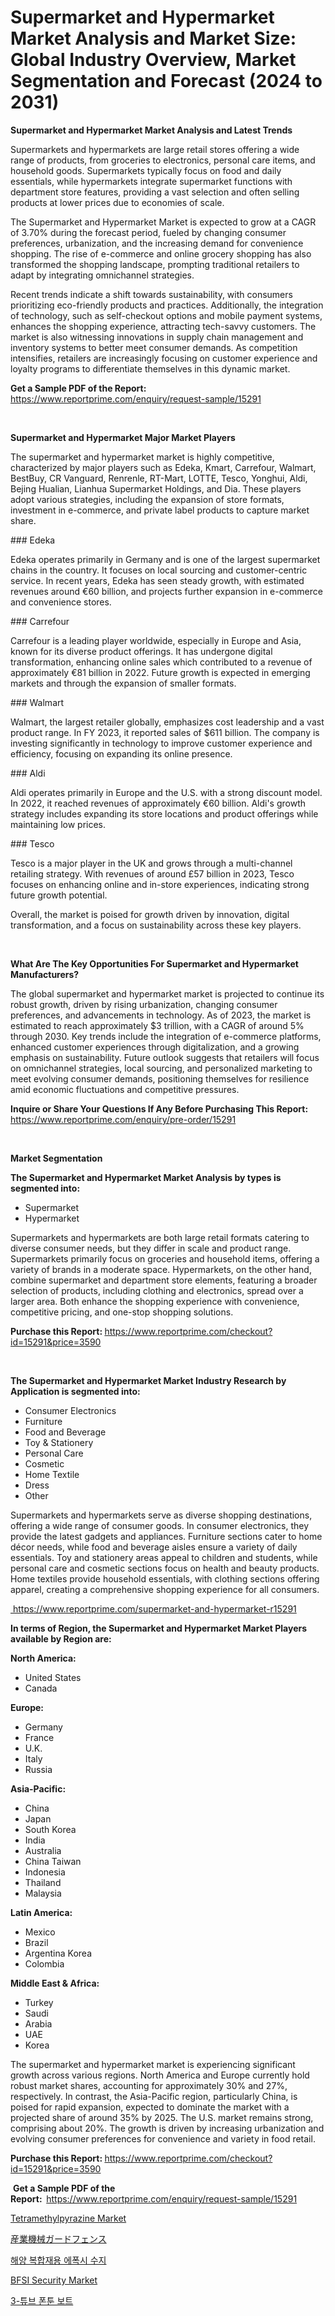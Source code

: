 <p><h1>Supermarket and Hypermarket Market Analysis and Market Size: Global Industry Overview, Market Segmentation and Forecast (2024 to 2031)</h1></p><p><strong>Supermarket and Hypermarket Market Analysis and Latest Trends</strong></p>
<p><p>Supermarkets and hypermarkets are large retail stores offering a wide range of products, from groceries to electronics, personal care items, and household goods. Supermarkets typically focus on food and daily essentials, while hypermarkets integrate supermarket functions with department store features, providing a vast selection and often selling products at lower prices due to economies of scale.</p><p>The Supermarket and Hypermarket Market is expected to grow at a CAGR of 3.70% during the forecast period, fueled by changing consumer preferences, urbanization, and the increasing demand for convenience shopping. The rise of e-commerce and online grocery shopping has also transformed the shopping landscape, prompting traditional retailers to adapt by integrating omnichannel strategies.</p><p>Recent trends indicate a shift towards sustainability, with consumers prioritizing eco-friendly products and practices. Additionally, the integration of technology, such as self-checkout options and mobile payment systems, enhances the shopping experience, attracting tech-savvy customers. The market is also witnessing innovations in supply chain management and inventory systems to better meet consumer demands. As competition intensifies, retailers are increasingly focusing on customer experience and loyalty programs to differentiate themselves in this dynamic market.</p></p>
<p><strong>Get a Sample PDF of the Report:&nbsp;</strong> <a href="https://www.reportprime.com/enquiry/request-sample/15291">https://www.reportprime.com/enquiry/request-sample/15291</a></p>
<p>&nbsp;</p>
<p><strong>Supermarket and Hypermarket Major Market Players</strong></p>
<p><p>The supermarket and hypermarket market is highly competitive, characterized by major players such as Edeka, Kmart, Carrefour, Walmart, BestBuy, CR Vanguard, Renrenle, RT-Mart, LOTTE, Tesco, Yonghui, Aldi, Bejing Hualian, Lianhua Supermarket Holdings, and Dia. These players adopt various strategies, including the expansion of store formats, investment in e-commerce, and private label products to capture market share.</p><p>### Edeka</p><p>Edeka operates primarily in Germany and is one of the largest supermarket chains in the country. It focuses on local sourcing and customer-centric service. In recent years, Edeka has seen steady growth, with estimated revenues around €60 billion, and projects further expansion in e-commerce and convenience stores.</p><p>### Carrefour</p><p>Carrefour is a leading player worldwide, especially in Europe and Asia, known for its diverse product offerings. It has undergone digital transformation, enhancing online sales which contributed to a revenue of approximately €81 billion in 2022. Future growth is expected in emerging markets and through the expansion of smaller formats.</p><p>### Walmart</p><p>Walmart, the largest retailer globally, emphasizes cost leadership and a vast product range. In FY 2023, it reported sales of $611 billion. The company is investing significantly in technology to improve customer experience and efficiency, focusing on expanding its online presence.</p><p>### Aldi</p><p>Aldi operates primarily in Europe and the U.S. with a strong discount model. In 2022, it reached revenues of approximately €60 billion. Aldi's growth strategy includes expanding its store locations and product offerings while maintaining low prices.</p><p>### Tesco</p><p>Tesco is a major player in the UK and grows through a multi-channel retailing strategy. With revenues of around £57 billion in 2023, Tesco focuses on enhancing online and in-store experiences, indicating strong future growth potential.</p><p>Overall, the market is poised for growth driven by innovation, digital transformation, and a focus on sustainability across these key players.</p></p>
<p>&nbsp;</p>
<p><strong>What Are The Key Opportunities For Supermarket and Hypermarket Manufacturers?</strong></p>
<p><p>The global supermarket and hypermarket market is projected to continue its robust growth, driven by rising urbanization, changing consumer preferences, and advancements in technology. As of 2023, the market is estimated to reach approximately $3 trillion, with a CAGR of around 5% through 2030. Key trends include the integration of e-commerce platforms, enhanced customer experiences through digitalization, and a growing emphasis on sustainability. Future outlook suggests that retailers will focus on omnichannel strategies, local sourcing, and personalized marketing to meet evolving consumer demands, positioning themselves for resilience amid economic fluctuations and competitive pressures.</p></p>
<p><strong>Inquire or Share Your Questions If Any Before Purchasing This Report:</strong> <a href="https://www.reportprime.com/enquiry/pre-order/15291">https://www.reportprime.com/enquiry/pre-order/15291</a></p>
<p>&nbsp;</p>
<p><strong>Market Segmentation</strong></p>
<p><strong>The Supermarket and Hypermarket Market Analysis by types is segmented into:</strong></p>
<p><ul><li>Supermarket</li><li>Hypermarket</li></ul></p>
<p><p>Supermarkets and hypermarkets are both large retail formats catering to diverse consumer needs, but they differ in scale and product range. Supermarkets primarily focus on groceries and household items, offering a variety of brands in a moderate space. Hypermarkets, on the other hand, combine supermarket and department store elements, featuring a broader selection of products, including clothing and electronics, spread over a larger area. Both enhance the shopping experience with convenience, competitive pricing, and one-stop shopping solutions.</p></p>
<p><strong>Purchase this Report:&nbsp;</strong><a href="https://www.reportprime.com/checkout?id=15291&price=3590">https://www.reportprime.com/checkout?id=15291&price=3590</a></p>
<p>&nbsp;</p>
<p><strong>The Supermarket and Hypermarket Market Industry Research by Application is segmented into:</strong></p>
<p><ul><li>Consumer Electronics</li><li>Furniture</li><li>Food and Beverage</li><li>Toy & Stationery</li><li>Personal Care</li><li>Cosmetic</li><li>Home Textile</li><li>Dress</li><li>Other</li></ul></p>
<p><p>Supermarkets and hypermarkets serve as diverse shopping destinations, offering a wide range of consumer goods. In consumer electronics, they provide the latest gadgets and appliances. Furniture sections cater to home décor needs, while food and beverage aisles ensure a variety of daily essentials. Toy and stationery areas appeal to children and students, while personal care and cosmetic sections focus on health and beauty products. Home textiles provide household essentials, with clothing sections offering apparel, creating a comprehensive shopping experience for all consumers.</p></p>
<p><a href="https://www.reportprime.com/supermarket-and-hypermarket-r15291">&nbsp;https://www.reportprime.com/supermarket-and-hypermarket-r15291</a></p>
<p><strong>In terms of Region, the Supermarket and Hypermarket Market Players available by Region are:</strong></p>
<p>
    <p> <strong> North America: </strong>
        <ul>
            <li>United States</li>
            <li>Canada</li>
        </ul>
        </p> 
    <p> <strong> Europe: </strong>
        <ul>
            <li>Germany</li>
            <li>France</li>
            <li>U.K.</li>
            <li>Italy</li>
            <li>Russia</li>
        </ul>
        </p> 
    <p> <strong> Asia-Pacific: </strong>
        <ul>
            <li>China</li>
            <li>Japan</li>
            <li>South Korea</li>
            <li>India</li>
            <li>Australia</li>
            <li>China Taiwan</li>
            <li>Indonesia</li>
            <li>Thailand</li>
            <li>Malaysia</li>
        </ul>
        </p> 
    <p> <strong> Latin America: </strong>
        <ul>
            <li>Mexico</li>
            <li>Brazil</li>
            <li>Argentina Korea</li>
            <li>Colombia</li>
        </ul>
        </p> 
    <p> <strong> Middle East & Africa: </strong>
        <ul>
            <li>Turkey</li>
            <li>Saudi</li>
            <li>Arabia</li>
            <li>UAE</li>
            <li>Korea</li>
        </ul>
    </p>
    </p>
<p><p>The supermarket and hypermarket market is experiencing significant growth across various regions. North America and Europe currently hold robust market shares, accounting for approximately 30% and 27%, respectively. In contrast, the Asia-Pacific region, particularly China, is poised for rapid expansion, expected to dominate the market with a projected share of around 35% by 2025. The U.S. market remains strong, comprising about 20%. The growth is driven by increasing urbanization and evolving consumer preferences for convenience and variety in food retail.</p></p>
<p><strong>Purchase this Report: </strong><a href="https://www.reportprime.com/checkout?id=15291&price=3590">https://www.reportprime.com/checkout?id=15291&price=3590</a></p>
<p>&nbsp;<strong>Get a Sample PDF of the Report:&nbsp;&nbsp;</strong><a href="https://www.reportprime.com/enquiry/request-sample/15291">https://www.reportprime.com/enquiry/request-sample/15291</a></p>
<p><strong></strong></p>
<p><p><a href="https://www.linkedin.com/pulse/global-tetramethylpyrazine-market-size-expected-experience-cagr-odm9e?trackingId=zPMqR2UiTEuFIzL8KFizXw%3D%3D">Tetramethylpyrazine Market</a></p><p><a href="https://medium.com/@emmittkutch2023/industrial-machine-guard-fence-market-%E3%81%AF-%E3%82%B3%E3%82%B9%E3%83%88%E7%AE%A1%E7%90%86%E3%81%A8%E5%8A%B9%E7%8E%87%E5%90%91%E4%B8%8A%E3%82%92%E5%84%AA%E5%85%88%E3%81%97%E3%81%BE%E3%81%99-%E3%81%95%E3%82%89%E3%81%AB-%E5%A0%B1%E5%91%8A%E6%9B%B8%E3%81%AF%E5%B8%82%E5%A0%B4%E3%81%AE%E9%9C%80%E8%A6%81%E9%9D%A2%E3%81%A8%E4%BE%9B%E7%B5%A6%E9%9D%A2%E3%81%AE%E4%B8%A1%E6%96%B9%E3%82%92%E3%82%AB%E3%83%90%E3%83%BC%E3%81%97%E3%81%A6%E3%81%84%E3%81%BE%E3%81%99-6b13dc416d9e">産業機械ガードフェンス</a></p><p><a href="https://medium.com/@carlosdytouglas8907667/%EC%84%B8%EA%B3%84-epoxy-resin-for-marine-composites-market-%EC%9D%80-2024%EC%97%90%EC%84%9C-2031%EB%A1%9C-%EC%97%B0%ED%8F%89%EA%B7%A0-%EC%A6%9D%EA%B0%80%EC%9C%A8%EC%9D%84-%EB%B3%B4%EC%9D%BC-%EA%B2%83%EC%9C%BC%EB%A1%9C-%EC%98%88%EC%83%81%EB%90%A9%EB%8B%88%EB%8B%A4-ad6c198a94b4">해양 복합재용 에폭시 수지</a></p><p><a href="https://github.com/dfs4ff/Market-Research-Report-List-1/blob/main/bfsi-security-market.md">BFSI Security Market</a></p><p><a href="https://medium.com/@carlosdytouglas8907667/%EC%84%B8%EA%B3%84-three-tube-pontoon-boats-market-%EC%9D%80-2024%EC%97%90%EC%84%9C-2031%EB%A1%9C-%EC%97%B0%ED%8F%89%EA%B7%A0-%EC%A6%9D%EA%B0%80%EC%9C%A8%EC%9D%84-%EB%B3%B4%EC%9D%BC-%EA%B2%83%EC%9C%BC%EB%A1%9C-%EC%98%88%EC%83%81%EB%90%A9%EB%8B%88%EB%8B%A4-ca58e9893611">3-튜브 폰툰 보트</a></p></p>